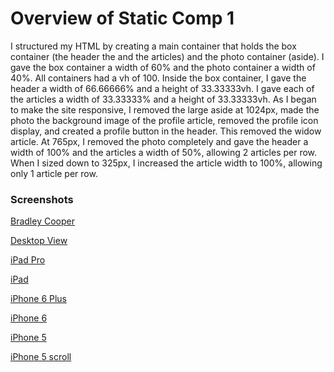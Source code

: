 # Overview of Static Comp 1

I structured my HTML by creating a main container that holds the box container (the header the and the articles) and the photo container (aside).
I gave the box container a width of 60% and the photo container a width of 40%. All containers had a vh of 100.
Inside the box container, I gave the header a width of 66.66666% and a height of 33.33333vh. I gave each of the articles a width of 33.33333% and a height of 33.33333vh.
As I began to make the site responsive, I removed the large aside at 1024px, made the photo the background image of the profile article, removed the profile icon display, and created a profile button in the header.
This removed the widow article.
At 765px, I removed the photo completely and gave the header a width of 100% and the articles a width of 50%, allowing 2 articles per row.
When I sized down to 325px, I increased the article width to 100%, allowing only 1 article per row.

### Screenshots

[Bradley Cooper](https://christielynam.github.io/cl-comp-challenge-1/photos/screenshots/BradleyCooper.png)

[Desktop View](https://christielynam.github.io/cl-comp-challenge-1/photos/screenshots/DesktopView.png)

[iPad Pro](https://christielynam.github.io/cl-comp-challenge-1/photos/screenshots/iPadPro.png)

[iPad](https://christielynam.github.io/cl-comp-challenge-1/photos/screenshots/iPad.png)

[iPhone 6 Plus](https://christielynam.github.io/cl-comp-challenge-1/photos/screenshots/iPhone6Plus.png)

[iPhone 6](https://christielynam.github.io/cl-comp-challenge-1/photos/screenshots/iPhone6.png)

[iPhone 5](https://christielynam.github.io/cl-comp-challenge-1/photos/screenshots/iPhone5.png)

[iPhone 5 scroll](https://christielynam.github.io/cl-comp-challenge-1/photos/screenshots/iPhone5_scroll.png)

